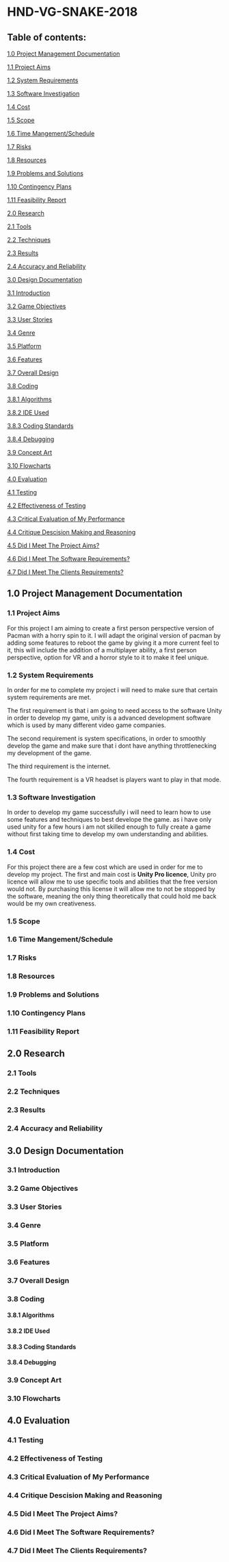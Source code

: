 # HND-VG-SNAKE-2018

## Table of contents:
 [1.0 Project Management Documentation](https://github.com/s-j-pearce/HND-VG-SNAKE-2018#10-project-management-documentation)
 
 [1.1 Project Aims](https://github.com/s-j-pearce/HND-VG-SNAKE-2018#11-project-aims)
 
 [1.2 System Requirements](https://github.com/s-j-pearce/HND-VG-SNAKE-2018#12-system-requirements)
 
 [1.3 Software Investigation](https://github.com/s-j-pearce/HND-VG-SNAKE-2018#13-software-investigation)
 
 [1.4 Cost](https://github.com/s-j-pearce/HND-VG-SNAKE-2018#14-cost)
 
 [1.5 Scope](https://github.com/s-j-pearce/HND-VG-SNAKE-2018#15-scope)
 
 [1.6 Time Mangement/Schedule](https://github.com/s-j-pearce/HND-VG-SNAKE-2018#16-time-mangementschedule)
 
 [1.7 Risks](https://github.com/s-j-pearce/HND-VG-SNAKE-2018#17-risks)
 
 [1.8 Resources](https://github.com/s-j-pearce/HND-VG-SNAKE-2018#18-resources)
 
 [1.9 Problems and Solutions](https://github.com/s-j-pearce/HND-VG-SNAKE-2018#19-problems-and-solutions)
 
 [1.10 Contingency Plans](https://github.com/s-j-pearce/HND-VG-SNAKE-2018#110-contingency-plans)
 
 [1.11 Feasibility Report](https://github.com/s-j-pearce/HND-VG-SNAKE-2018#111-feasibility-report)
 
 [2.0 Research](https://github.com/s-j-pearce/HND-VG-SNAKE-2018#20-research)
 
 [2.1 Tools](https://github.com/s-j-pearce/HND-VG-SNAKE-2018#21-tools)
 
 [2.2 Techniques](https://github.com/s-j-pearce/HND-VG-SNAKE-2018#22-techniques)
 
 [2.3 Results](https://github.com/s-j-pearce/HND-VG-SNAKE-2018#23-results)
 
 [2.4 Accuracy and Reliability](https://github.com/s-j-pearce/HND-VG-SNAKE-2018#24-accuracy-and-reliability)
 
 [3.0 Design Documentation](https://github.com/s-j-pearce/HND-VG-SNAKE-2018#30-design-documentation)
 
 [3.1 Introduction](https://github.com/s-j-pearce/HND-VG-SNAKE-2018#31-introduction)
 
 [3.2 Game Objectives](https://github.com/s-j-pearce/HND-VG-SNAKE-2018#32-game-objectives)
 
 [3.3 User Stories](https://github.com/s-j-pearce/HND-VG-SNAKE-2018#33-user-stories)
 
 [3.4 Genre](https://github.com/s-j-pearce/HND-VG-SNAKE-2018#34-genre)
 
 [3.5 Platform](https://github.com/s-j-pearce/HND-VG-SNAKE-2018#35-platform)
 
 [3.6 Features](https://github.com/s-j-pearce/HND-VG-SNAKE-2018#36-features)
 
 [3.7 Overall Design](https://github.com/s-j-pearce/HND-VG-SNAKE-2018#37-overall-design)
 
 [3.8 Coding](https://github.com/s-j-pearce/HND-VG-SNAKE-2018#38-coding)
 
 [3.8.1 Algorithms](https://github.com/s-j-pearce/HND-VG-SNAKE-2018#381-algorithms)
 
 [3.8.2 IDE Used](https://github.com/s-j-pearce/HND-VG-SNAKE-2018#382-ide-used)
 
 [3.8.3 Coding Standards](https://github.com/s-j-pearce/HND-VG-SNAKE-2018#383-coding-standards)
 
 [3.8.4 Debugging](https://github.com/s-j-pearce/HND-VG-SNAKE-2018#384-debugging)
 
 [3.9 Concept Art](https://github.com/s-j-pearce/HND-VG-SNAKE-2018#39-concept-art)
 
 [3.10 Flowcharts](https://github.com/s-j-pearce/HND-VG-SNAKE-2018#310-flowcharts)
 
 [4.0 Evaluation](https://github.com/s-j-pearce/HND-VG-SNAKE-2018#40-evaluation)
 
 [4.1 Testing](https://github.com/s-j-pearce/HND-VG-SNAKE-2018#41-testing)
 
 [4.2 Effectiveness of Testing](https://github.com/s-j-pearce/HND-VG-SNAKE-2018#42-effectiveness-of-testing)
 
 [4.3 Critical Evaluation of My Performance](https://github.com/s-j-pearce/HND-VG-SNAKE-2018#43-critical-evaluation-of-my-performance)
 
 [4.4 Critique Descision Making and Reasoning](https://github.com/s-j-pearce/HND-VG-SNAKE-2018#44-critique-descision-making-and-reasoning)
 
 [4.5 Did I Meet The Project Aims?](https://github.com/s-j-pearce/HND-VG-SNAKE-2018#45-did-i-meet-the-project-aims)
 
 [4.6 Did I Meet The Software Requirements?](https://github.com/s-j-pearce/HND-VG-SNAKE-2018#46-did-i-meet-the-software-requirements)
 
 [4.7 Did I Meet The Clients Requirements?](https://github.com/s-j-pearce/HND-VG-SNAKE-2018#47-did-i-meet-the-clients-requirements)

## 1.0 Project Management Documentation
### 1.1 Project Aims
For this project I am aiming to create a first person perspective version of Pacman with a horry spin to it. I will adapt the original version of pacman by adding some features to reboot the game by giving it a more current feel to it, this will include the addition of a multiplayer ability, a first person perspective, option for VR and a horror style to it to make it feel unique.
### 1.2 System Requirements
In order for me to complete my project i will need to make sure that certain system requirements are met. 

The first requirement is that i am going to need access to the software Unity in order to develop my game, unity is a advanced development software which is used by many different video game companies. 

The second requirement is system specifications, in order to smoothly develop the game and make sure that i dont have anything throttlenecking my development of the game. 

The third requirement is the internet.

The fourth requirement is a VR headset is players want to play in that mode.
### 1.3 Software Investigation
In order to develop my game successfully i will need to learn how to use some features and techniques to best develope the game. as i have only used unity for a few hours i am not skilled enough to fully create a game without first taking time to develop my own understanding and abilities.
### 1.4 Cost
For this project there are a few cost which are used in order for me to develop my project. The first and main cost is **Unity Pro licence**, Unity pro licence will allow me to use specific tools and abilities that the free version would not. By purchasing this license it will allow me to not be stopped by the software, meaning the only thing theoretically that could hold me back would be my own creativeness.

### 1.5 Scope 

### 1.6 Time Mangement/Schedule 

### 1.7 Risks

### 1.8 Resources

### 1.9 Problems and Solutions

### 1.10 Contingency Plans

### 1.11 Feasibility Report

## 2.0 Research

### 2.1 Tools

### 2.2 Techniques

### 2.3 Results

### 2.4 Accuracy and Reliability

## 3.0 Design Documentation

### 3.1 Introduction

### 3.2 Game Objectives

### 3.3 User Stories

### 3.4 Genre

### 3.5 Platform 

### 3.6 Features

### 3.7 Overall Design

### 3.8 Coding 

#### 3.8.1 Algorithms

#### 3.8.2 IDE Used 

#### 3.8.3 Coding Standards

#### 3.8.4 Debugging 

### 3.9 Concept Art

### 3.10 Flowcharts

## 4.0 Evaluation 

### 4.1 Testing

### 4.2 Effectiveness of Testing

### 4.3 Critical Evaluation of My Performance

### 4.4 Critique Descision Making and Reasoning

### 4.5 Did I Meet The Project Aims?

### 4.6 Did I Meet The Software Requirements?

### 4.7 Did I Meet The Clients Requirements?
